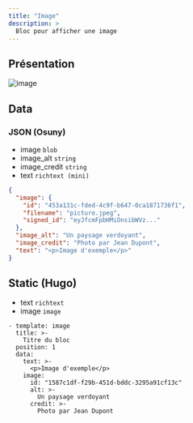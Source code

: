 ```yaml
---
title: "Image"
description: >
  Bloc pour afficher une image
---
```


## Présentation

![image](https://user-images.githubusercontent.com/7761386/171760808-3df11155-cf8b-4905-92d6-84e064fa6c87.jpg)



## Data

### JSON (Osuny)

* image ```blob```
* image_alt ```string```
* image_credit ```string```
* text ```richtext (mini)```

```json
{
  "image": {
    "id": "453a131c-fded-4c9f-b647-0ca1871736f1",
    "filename": "picture.jpeg",
    "signed_id": "eyJfcmFpbHMiOnsibWVz..."
  },
  "image_alt": "Un paysage verdoyant",
  "image_credit": "Photo par Jean Dupont",
  "text": "<p>Image d'exemple</p>"
}
```

## Static (Hugo)

* text ```richtext```
* image ```image```

```
- template: image
  title: >-
    Titre du bloc
  position: 1
  data:
    text: >-
      <p>Image d'exemple</p>
    image:
      id: "1587c1df-f29b-451d-bddc-3295a91cf13c"
      alt: >-
        Un paysage verdoyant
      credit: >-
        Photo par Jean Dupont
```
